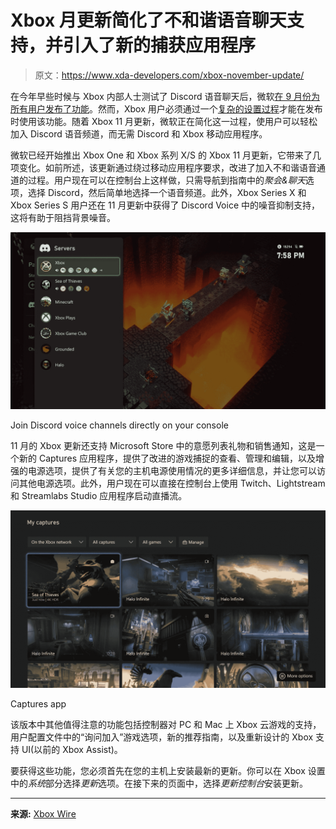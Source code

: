 # Xbox 月更新简化了不和谐语音聊天支持，并引入了新的捕获应用程序

> 原文：<https://www.xda-developers.com/xbox-november-update/>

在今年早些时候与 Xbox 内部人士测试了 Discord 语音聊天后，微软[在 9 月份为所有用户发布了功能](https://www.xda-developers.com/discord-voice-chat-now-on-xbox-for-everyone/)。然而，Xbox 用户必须通过一个[复杂的设置过程](https://www.xda-developers.com/how-set-up-discord-voice-xbox/)才能在发布时使用该功能。随着 Xbox 11 月更新，微软正在简化这一过程，使用户可以轻松加入 Discord 语音频道，而无需 Discord 和 Xbox 移动应用程序。

微软已经开始推出 Xbox One 和 Xbox 系列 X/S 的 Xbox 11 月更新，它带来了几项变化。如前所述，该更新通过绕过移动应用程序要求，改进了加入不和谐语音通道的过程。用户现在可以在控制台上这样做，只需导航到指南中的*聚会&聊天*选项，选择 Discord，然后简单地选择一个语音频道。此外，Xbox Series X 和 Xbox Series S 用户还在 11 月更新中获得了 Discord Voice 中的噪音抑制支持，这将有助于阻挡背景噪音。

 <picture>![Screenshot showing Discord voice channels support in Xbox.](img/727334e262f3ecb8810b6aef422cd0c8.png)</picture> 

Join Discord voice channels directly on your console

11 月的 Xbox 更新还支持 Microsoft Store 中的意愿列表礼物和销售通知，这是一个新的 Captures 应用程序，提供了改进的游戏捕捉的查看、管理和编辑，以及增强的电源选项，提供了有关您的主机电源使用情况的更多详细信息，并让您可以访问其他电源选项。此外，用户现在可以直接在控制台上使用 Twitch、Lightstream 和 Streamlabs Studio 应用程序启动直播流。

 <picture>![New Xbox Captures app interface.](img/27aebc5ac52a6e2106aa72c511d64040.png)</picture> 

Captures app

该版本中其他值得注意的功能包括控制器对 PC 和 Mac 上 Xbox 云游戏的支持，用户配置文件中的“询问加入”游戏选项，新的推荐指南，以及重新设计的 Xbox 支持 UI(以前的 Xbox Assist)。

要获得这些功能，您必须首先在您的主机上安装最新的更新。你可以在 Xbox 设置中的*系统*部分选择*更新*选项。在接下来的页面中，选择*更新控制台*安装更新。

* * *

**来源:** [Xbox Wire](https://news.xbox.com/en-us/2022/11/16/xbox-november-2022-update-rolls-out-today/)